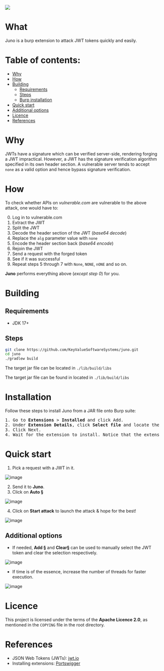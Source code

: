 <img src="https://img.shields.io/badge/Licence-Apache 2.0-blue"></img>

# What

Juno is a burp extension to attack JWT tokens quickly and easily.

# Table of contents:

- <a href=https://github.com/KeyValueSoftwareSystems/juno#Why>Why</a>
- <a href=https://github.com/KeyValueSoftwareSystems/juno#how>How</a>
- <a href=https://github.com/KeyValueSoftwareSystems/juno#building>Building</a>
  - <a href=https://github.com/KeyValueSoftwareSystems/juno#requirements>Requirements</a>
  - <a href=https://github.com/KeyValueSoftwareSystems/juno#steps>Steps</a>
  - <a href=https://github.com/KeyValueSoftwareSystems/juno#burp-installation>Burp installation</a>
- <a href=https://github.com/KeyValueSoftwareSystems/juno#quick-start>Quick start</a>
- <a href=https://github.com/KeyValueSoftwareSystems/juno#additional-options>Additional options</a>
- <a href=https://github.com/KeyValueSoftwareSystems/juno#licence>Licence</a>
- <a href=https://github.com/KeyValueSoftwareSystems/juno#references>References</a>

# Why

JWTs have a signature which can be verified server-side, rendering forging a JWT impractical.
However, a JWT has the signature verification algorithm specified in its own header section.
A vulnerable server tends to accept `none` as a valid option and hence bypass signature verification.

# How

To check whether APIs on <i>vulnerable.com</i> are vulnerable to the above attack, one would have to:

0. Log in to vulnerable.com
1. Extract the JWT
2. Split the JWT
3. Decode the header section of the JWT (_base64 decode_)
4. Replace the `alg` parameter value with `none`
5. Encode the header section back (_base64 encode_)
6. Rejoin the JWT
7. Send a request with the forged token
8. See if it was successful
9. Repeat steps 5 through 7 with `None`, `NONE`, `nONE` and so on.

**Juno** performs everything above (_except step 0_) for you.

# Building

## Requirements

- JDK 17+

## Steps

```bash
git clone https://github.com/KeyValueSoftwareSystems/juno.git
cd juno
./gradlew build
```

The target jar file can be located in `./lib/build/libs`

The target jar file can be found in located in `./lib/build/libs`

# Installation

Follow these steps to install Juno from a JAR file onto Burp suite:

<pre>
1. Go to <b>Extensions</b> > <b>Installed</b> and click Add.
2. Under <b>Extension Details</b>, click <b>Select file</b> and locate the ```jar``` file.
3. Click Next.</li>
4. Wait for the extension to install. Notice that the extension is now listed in the <b>Installed</b> tab.
</pre>

# Quick start

1. Pick a request with a JWT in it.

![image](https://user-images.githubusercontent.com/60728930/208624128-35f03906-f88d-40fd-991b-1aa9b0f8839c.png)

2. Send it to <b>Juno</b>.
3. Click on <b>Auto §</b>

![image](https://user-images.githubusercontent.com/60728930/208624811-c2c5780a-e483-48f8-9f74-9255feaff153.png)

4. Click on <b>Start attack</b> to launch the attack & hope for the best!

![image](https://user-images.githubusercontent.com/60728930/208585856-f6268c86-36e8-43ce-9b21-2c62ac2aac24.png)

## Additional options

- If needed, <b>Add §</b> and <b>Clear§</b> can be used to manually select the JWT token and clear the selection respectively.

![image](https://user-images.githubusercontent.com/60728930/208625665-1255aaa0-8c3e-4dd2-9c26-b3d91e773908.png)

- If time is of the essence, increase the number of threads for faster execution.

![image](https://user-images.githubusercontent.com/60728930/208625489-f70a0952-6bff-4aff-9282-fa443ad47294.png)

# Licence

This project is licensed under the terms of the **Apache Licence 2.0**, as mentioned in the `COPYING` file in the root directory.

# References

- JSON Web Tokens (JWTs): <a href="https://jwt.io/introduction/">jwt.io</a>
- Installing extensions: <a href="https://portswigger.net/burp/documentation/desktop/extensions/installing-extensions">Portswigger</a>

